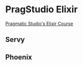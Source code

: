 # PragStudio Elixir

[Pragmatic Studio's Elixir Course](https://pragmaticstudio.com/courses/elixir)

## Servy

## Phoenix
